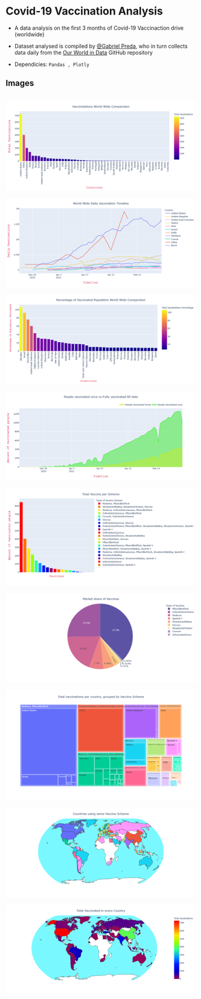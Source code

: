 # Covid-19 Vaccination Analysis

- A data analysis on the first 3 months of Covid-19 Vaccinaction drive (worldwide)

- Dataset analysed is compiled by [@Gabriel Preda](https://www.kaggle.com/gpreda), who in turn collects data daily from the [Our World in Data](https://github.com/owid/covid-19-data/tree/master/public/data) GitHub repository

- Dependicies: `Pandas , Plotly`  

## Images
<br>
<div><img src=".\images\newplot.png"></div>
<br>
<div><img src=".\images\newplot(1).png"></div>
<br>
<div><img src=".\images\newplot(2).png"></div>
<br>
<div><img src=".\images\newplot(3).png"></div>
<br>
<div><img src=".\images\newplot(4).png"></div>
<br>
<div><img src=".\images\newplot(5).png"></div>
<br>
<div><img src=".\images\newplot(6).png"></div>
<br>
<div><img src=".\images\newplot(7).png"></div>
<br>
<div><img src=".\images\newplot(8).png"></div>
